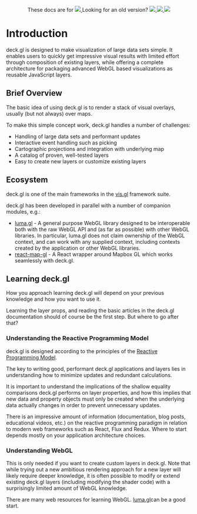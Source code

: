 <p align="center">
  These docs are for
  <a href="https://github.com/uber/deck.gl/blob/4.2-release/docs/README.md">
    <img src="https://img.shields.io/badge/deck.gl-v4.2-brightgreen.svg?style=flat-square" />
  </a>
  Looking for an old version?
  <a href="https://github.com/uber/deck.gl/blob/5.0-release/docs/README.md">
    <img src="https://img.shields.io/badge/deck.gl-v4.1-green.svg?style=flat-square" />
  </a>
  <a href="https://github.com/uber/deck.gl/blob/4.0-release/docs/README.md">
    <img src="https://img.shields.io/badge/deck.gl-v4.0-green.svg?style=flat-square" />
  </a>
  <a href="https://github.com/uber/deck.gl/tree/3.0-release/docs">
    <img src="https://img.shields.io/badge/deck.gl-v3.0-green.svg?style=flat-square" />
  </a>
</p>

# Introduction

deck.gl is designed to make visualization of large data sets simple. It enables users to quickly get impressive visual results with limited effort through composition of existing layers, while offering a complete architecture for packaging advanced WebGL based visualizations as reusable JavaScript layers.

## Brief Overview

The basic idea of using deck.gl is to render a stack of visual overlays, usually (but not always) over maps.

To make this simple concept work, deck.gl handles a number of challenges:
* Handling of large data sets and performant updates
* Interactive event handling such as picking
* Cartographic projections and integration with underlying map
* A catalog of proven, well-tested layers
* Easy to create new layers or customize existing layers

## Ecosystem

deck.gl is one of the main frameworks in the [vis.gl](https://vis.gl) framework suite.

deck.gl has been developed in parallel with a number of companion modules, e.g.:

* [luma.gl](https://uber.github.io/luma.gl/#/) - A general purpose WebGL library designed to be interoperable both with the raw WebGL API and (as far as possible) with other WebGL libraries. In particular, luma.gl does not claim ownership of the WebGL context, and can work with any supplied context, including contexts created by the application or other WebGL libraries.
* [react-map-gl](https://uber.github.io/react-map-gl/#/) - A React wrapper around Mapbox GL which works seamlessly with deck.gl.


## Learning deck.gl

How you approach learning deck.gl will depend on your previous knowledge and how you want to use it.

Learning the layer props, and reading the basic articles in the deck.gl documentation should of course be the first step. But where to go after that?

### Understanding the Reactive Programming Model

deck.gl is designed according to the principles of the [Reactive Programming Model](https://en.wikipedia.org/wiki/Reactive_programming).

The key to writing good, performant deck.gl applications and layers lies in understanding how to minimize updates and redundant calculations.

It is important to understand the implications of the shallow equality comparisons deck.gl performs on layer properties, and how this implies that new data and property objects must only be created when the underlying data actually changes in order to prevent unnecessary updates.

There is an impressive amount of information (documentation, blog posts, educational videos, etc.) on the reactive programming paradigm in relation to modern web frameworks such as React, Flux and Redux. Where to start depends mostly on your application architecture choices.

### Understanding WebGL

This is only needed if you want to create custom layers in deck.gl. Note that while trying out a new ambitious rendering approach for a new layer will likely require deeper knowledge, it is often possible to modify or extend existing deck.gl layers (including modifying the shader code) with a surprisingly limited amount of WebGL knowledge.

There are many web resources for learning WebGL. [luma.gl](https://uber.github.io/luma.gl/#/)can be a good start.
